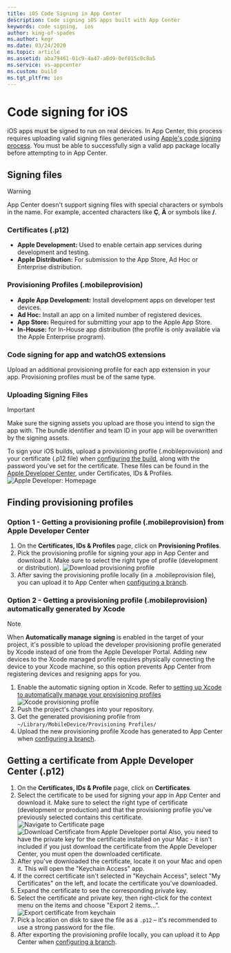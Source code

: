 ```yaml
---
title: iOS Code Signing in App Center
description: Code signing iOS apps built with App Center
keywords: code signing,  ios
author: king-of-spades
ms.author: kegr
ms.date: 03/24/2020
ms.topic: article
ms.assetid: aba79461-01c9-4a47-a8d9-0ef015c8c8a5
ms.service: vs-appcenter
ms.custom: build
ms.tgt_pltfrm: ios
---
```


# Code signing for iOS
iOS apps must be signed to run on real devices. In App Center, this process requires uploading valid signing files generated using [Apple's code signing process](https://developer.apple.com/support/code-signing/). You must be able to successfully sign a valid app package locally before attempting to in App Center. 

## Signing files
> [!WARNING]
> App Center doesn't support signing files with special characters or symbols in the name. For example, accented characters like **Ç**, **Ã** or symbols like **/**.

### Certificates (.p12)
- **Apple Development:** Used to enable certain app services during development and testing.
- **Apple Distribution:** For submission to the App Store, Ad Hoc or Enterprise distribution.

### Provisioning Profiles (.mobileprovision)
- **Apple App Development:** Install development apps on developer test devices.
- **Ad Hoc:** Install an app on a limited number of registered devices.
- **App Store:** Required for submitting your app to the Apple App Store.
- **In-House:** for In-House app distribution (the profile is only available via the Apple Enterprise program).

### Code signing for app and watchOS extensions
Upload an additional provisioning profile for each app extension in your app. Provisioning profiles must be of the same type.

### Uploading Signing Files
> [!IMPORTANT]
> Make sure the signing assets you upload are those you intend to sign the app with. The bundle identifier and team ID in your app will be overwritten by the signing assets. 

To sign your iOS builds, upload a provisioning profile (.mobileprovision) and your certificate (.p12 file) when [configuring the build](~/build/ios/index.md), along with the password you've set for the certificate. These files can be found in the [Apple Developer Center](https://developer.apple.com/account/), under Certificates, IDs & Profiles.
![Apple Developer: Homepage](images/apple-developer-homepage.png)

## Finding provisioning profiles 
### Option 1 - Getting a provisioning profile (.mobileprovision) from Apple Developer Center
1. On the **Certificates, IDs & Profiles** page, click on **Provisioning Profiles**.
2. Pick the provisioning profile for signing your app in App Center and download it. Make sure to select the right type of profile (development or distribution).
   ![Download provisioning profile](images/apple-developer-download-provisioning-profile.png)
3. After saving the provisioning profile locally (in a .mobileprovision file), you can upload it to App Center when [configuring a branch](~/build/ios/index.md).

### Option 2 - Getting a provisioning profile (.mobileprovision) automatically generated by Xcode
> [!NOTE] 
> When **Automatically manage signing** is enabled in the target of your project, it's possible to upload the developer provisioning profile generated by Xcode instead of one from the Apple Developer Portal. Adding new devices to the Xcode managed profile requires physically connecting the device to your Xcode machine, so this option prevents App Center from registering devices and resigning apps for you.

1. Enable the automatic signing option in Xcode. Refer to [setting up Xcode to automatically manage your provisioning profiles](https://developer.apple.com/library/content/qa/qa1814/_index.html)
   ![Xcode provisioning profile](images/xcode11-provisioning-profiles.png)
2. Push the project's changes into your repository.
3. Get the generated provisioning profile from `~/Library/MobileDevice/Provisioning Profiles/`
4. Upload the new provisioning profile Xcode has generated to App Center when [configuring a branch](~/build/ios/index.md).

## Getting a certificate from Apple Developer Center (.p12)
1. On the **Certificates, IDs & Profile** page, click on **Certificates**.
2. Select the certificate to be used for signing your app in App Center and download it. Make sure to select the right type of certificate (development or production) and that the provisioning profile you've previously selected contains this certificate. 
   ![Navigate to Certificate page](images/apple-developer-download-certificate.png)
   ![Download Certificate from Apple Developer portal](images/apple-developer-download-certificate-cert-page.png)
Also, you need to have the private key for the certificate installed on your Mac - it isn't included if you just download the certificate from the Apple Developer Center, you must open the downloaded certificate.
3. After you've downloaded the certificate, locate it on your Mac and open it. This will open the "Keychain Access" app.
4. If the correct certificate isn't selected in "Keychain Access", select "My Certificates" on the left, and locate the certificate you've downloaded.
5. Expand the certificate to see the corresponding private key.
6. Select the certificate and private key, then right-click for the context menu on the items and choose "Export 2 items…".
   ![Export certificate from keychain](images/keychain-access-export-key.png)
7. Pick a location on disk to save the file as a `.p12` – it's recommended to use a strong password for the file.
8. After exporting the provisioning profile locally, you can upload it to App Center when [configuring a branch](~/build/ios/index.md).

[apple-dev-homepage]: images/apple-developer-homepage.png
[download-provisioning-profile]: images/apple-developer-download-provisioning-profile.png
[xcode-provisioning-profile]: images/xcode11-provisioning-profiles.png
[navigate-to-certificate-page]: images/apple-developer-download-certificate.png
[download-certificate-from-apple-developer-portal]: images/apple-developer-download-certificate-cert-page.png
[export-certificate]: images/ios-keychain-certificates-outlier-spaced.png
